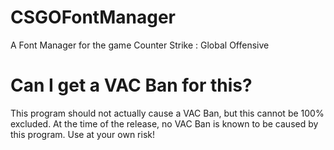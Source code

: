 # CSGOFontManager
A Font Manager for the game Counter Strike : Global Offensive
#
# Can I get a VAC Ban for this?
This program should not actually cause a VAC Ban, but this cannot be 100% excluded. At the time of the release, no VAC Ban is known to be caused by this program. 
Use at your own risk!
